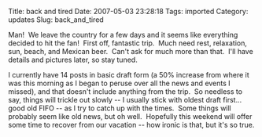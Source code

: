 Title: back and tired
Date: 2007-05-03 23:28:18
Tags: imported
Category: updates
Slug: back_and_tired

Man!  We leave the country for a few days and it seems like everything decided to hit the fan!  First off, fantastic trip.  Much need rest, relaxation, sun, beach, and Mexican beer.  Can't ask for much more than that.  I'll have details and pictures later, so stay tuned.

I currently have 14 posts in basic draft form (a 50% increase from where it was this morning as I began to peruse over all the news and events I missed), and that doesn't include anything from the trip.  So needless to say, things will trickle out slowly -- I usually stick with oldest draft first... good old FIFO -- as I try to catch up with the times.  Some things will probably seem like old news, but oh well.  Hopefully this weekend will offer some time to recover from our vacation -- how ironic is that, but it's so true.
